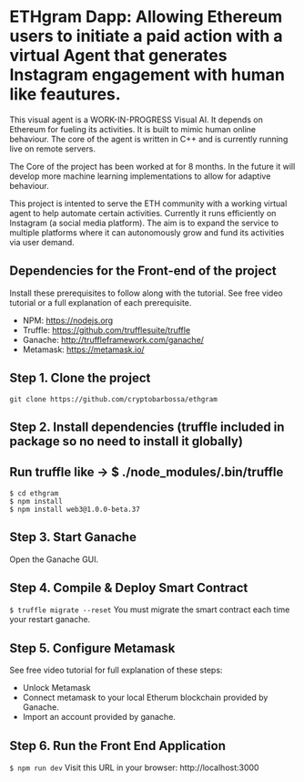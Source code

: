 # ETHgram Dapp: Allowing Ethereum users to initiate a paid action with a virtual Agent that generates Instagram engagement with human like feautures.

This visual agent is a WORK-IN-PROGRESS Visual AI. It depends on Ethereum for fueling its activities. It is built to mimic human online behaviour.
The core of the agent is written in C++ and is currently running live on remote servers.

The Core of the project has been worked at for 8 months. In the future it will develop more machine learning implementations to allow for adaptive behaviour.

This project is intented to serve the ETH community with a working virtual agent to help automate certain activities. Currently it runs efficiently on Instagram (a social media platform). The aim is to expand the service to multiple platforms where it can autonomously grow and fund its activities via user demand.

## Dependencies for the Front-end of the project

Install these prerequisites to follow along with the tutorial. See free video tutorial or a full explanation of each prerequisite.

- NPM: https://nodejs.org
- Truffle: https://github.com/trufflesuite/truffle
- Ganache: http://truffleframework.com/ganache/
- Metamask: https://metamask.io/

## Step 1. Clone the project

`git clone https://github.com/cryptobarbossa/ethgram`

## Step 2. Install dependencies (truffle included in package so no need to install it globally)
## Run truffle like -> $ ./node_modules/.bin/truffle
```
$ cd ethgram
$ npm install
$ npm install web3@1.0.0-beta.37
```

## Step 3. Start Ganache

Open the Ganache GUI.

## Step 4. Compile & Deploy Smart Contract

`$ truffle migrate --reset`
You must migrate the smart contract each time your restart ganache.

## Step 5. Configure Metamask

See free video tutorial for full explanation of these steps:

- Unlock Metamask
- Connect metamask to your local Etherum blockchain provided by Ganache.
- Import an account provided by ganache.

## Step 6. Run the Front End Application

`$ npm run dev`
Visit this URL in your browser: http://localhost:3000
